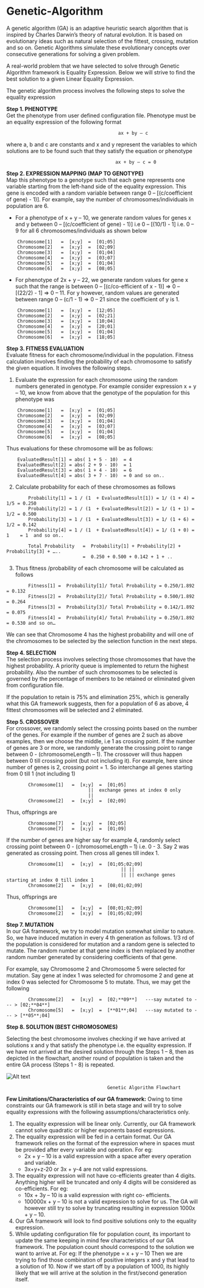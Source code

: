 # Genetic-Algorithm
A genetic algorithm (GA) is an adaptive heuristic search algorithm that is inspired by Charles Darwin’s theory of natural evolution. It is based on evolutionary ideas such as natural selection of the fittest, crossing, mutation and so on. Genetic Algorithms simulate these evolutionary concepts over consecutive generations for solving a given problem.

A real-world problem that we have selected to solve through Genetic Algorithm framework is Equality Expression. Below we will strive to find the best solution to a given Linear Equality Expression.

The genetic algorithm process involves the following steps to solve the equality expression

**Step 1. PHENOTYPE** <br />
Get the phenotype from user defined configuration file. Phenotype must be an equality expression of the following format <br /> 
```
                                         ax + by – c 
```
where a, b and c are constants and x and y represent the variables to which solutions are to be found such that they satisfy the equation or phenotype <br />
```
                                        ax + by – c = 0 
```

**Step 2. EXPRESSION MAPPING (MAP TO GENOTYPE)** <br />
Map this phenotype to a genotype such that each gene represents one variable starting from the left-hand side of the equality expression. This gene is encoded with a random variable between range 0 – [(c/coefficient of gene) - 1)]. For example, say the number of chromosomes/individuals in population are 6. <br />
-	For a phenotype of x + y – 10, we generate random values for genes x and y between 0 – [(c/coefficient of gene) - 1)] i.e 0 – [(10/1) - 1] i.e. 0 – 9 for all 6 chromosomes/individuals as shown below <br />

```
	Chromosome[1]   =  [x;y]  =  [01;05] 
	Chromosome[2]   =  [x;y]  =  [02;09] 
	Chromosome[3]   =  [x;y]  =  [01;04] 
	Chromosome[4]   =  [x;y]  =  [03;07] 
	Chromosome[5]   =  [x;y]  =  [01;04] 
	Chromosome[6]   =  [x;y]  =  [08;05]
```
-	For phenotype of 2x + y – 22, we generate random values for gene x such that the range is between 0 – [(c/co-efficient of x - 1)] =>  0 – [(22/2) - 1]  => 0 – 11. For y however, random values are generated between range 0 – (c/1 - 1) => 0 – 21 since the coefficient of y is 1. <br />

```
	Chromosome[1]   =  [x;y]  =  [12;05] 
	Chromosome[2]   =  [x;y]  =  [02;21] 
	Chromosome[3]   =  [x;y]  =  [10;04] 
	Chromosome[4]   =  [x;y]  =  [20;01] 
	Chromosome[5]   =  [x;y]  =  [01;04] 
	Chromosome[6]   =  [x;y]  =  [18;05] 
```

**Step 3. FITNESS EVALUATION** <br />
Evaluate fitness for each chromosome/individual in the population. Fitness calculation involves finding the probability of each chromosome to satisfy the given equation. It involves the following steps. <br />
1.	Evaluate the expression for each chromosome using the random numbers generated in genotype. For example consider expression x + y – 10, we know from above that the genotype of the population for this phenotype was <br />

```
	Chromosome[1]   =  [x;y]  =  [01;05] 
	Chromosome[2]   =  [x;y]  =  [02;09] 
	Chromosome[3]   =  [x;y]  =  [01;04]
	Chromosome[4]   =  [x;y]  =  [03;07] 
	Chromosome[5]   =  [x;y]  =  [01;04] 
	Chromosome[6]   =  [x;y]  =  [08;05] 
```

Thus evaluations for these chromosome will be as follows: <br />

     	EvaluatedResult[1] = abs( 1 + 5 - 10)  = 4
      	EvaluatedResult[2] = abs( 2 + 9 - 10)  = 1
      	EvaluatedResult[3] = abs( 1 + 4 - 10)  = 6
      	EvaluatedResult[4] = abs( 3 + 7 - 10)  = 0 and so on..


2.	Calculate probability for each of these chromosomes as follows
```
      	Probability[1] = 1 / (1  + EvaluatedResult[1]) = 1/ (1 + 4) = 1/5 = 0.250 
      	Probability[2] = 1 / (1  + EvaluatedResult[2]) = 1/ (1 + 1) = 1/2 = 0.500 
      	Probability[3] = 1 / (1  + EvaluatedResult[3]) = 1/ (1 + 6) = 1/2 = 0.142
      	Probability[4] = 1 / (1  + EvaluatedResult[4]) = 1/ (1 + 0) =  1    = 1  and so on..

      	Total Probability   =  Probability[1] + Probability[2] + Probability[3] + …..
                    	    =  0.250 + 0.500 + 0.142 + 1 + ..
```
3.	Thus fitness /probability of each chromosome will be calculated as follows
```
      	Fitness[1] =  Probability[1]/ Total Probability = 0.250/1.892 = 0.132
      	Fitness[2] =  Probability[2]/ Total Probability = 0.500/1.892 = 0.264
      	Fitness[3] =  Probability[3]/ Total Probability = 0.142/1.892 = 0.075
      	Fitness[4] =  Probability[4]/ Total Probability = 0.250/1.892 = 0.530 and so on…
```
We can see that Chromosome 4 has the highest probability and will one of the chromosomes to be selected by the selection function in the next steps.

**Step 4. SELECTION**<br />
The selection process involves selecting those chromosomes that have the highest probability.
A priority queue is implemented to return the highest probability. Also the number of such chromosomes to be selected is governed by the percentage of members to be retained or eliminated given from configuration file.

If the population to retain is 75% and elimination 25%, which is generally what this GA framework suggests, then for a population of 6 as above, 4 fittest chromosomes will be selected and 2 eliminated.


**Step 5. CROSSOVER** <br />
For crossover, we randomly select the crossing points based on the number of the genes. For example if the number of genes are 2 such as above examples, then we choose the middle, i.e 1 as crossing point. If the number of genes are 3 or more, we randomly generate the crossing point to range between 0 - (chromosomeLength – 1). The crossover will thus happen between 0 till crossing point (but not including it).
For example, here since number of genes is 2, crossing point = 1. So interchange all genes starting from 0 till 1 (not including 1)

```
		Chromosome[1]   =  [x;y]  =  [01;05] 
				              ||  exchange genes at index 0 only
				              ||
		Chromosome[2]   =  [x;y]  =  [02;09] 
```

Thus, offsprings are 
```
		Chromosome[7]   =  [x;y]  =  [02;05] 
		Chromosome[7]   =  [x;y]  =  [01;09] 
```

If the number of genes are higher say for example 4, randomly select crossing point between 0 - (chromosomeLength – 1) i.e. 0 - 3. Say 2 was generated as crossing point. Then cross all genes till index 1.

```
		Chromosome[1]   =  [x;y]  =  [01;05;02;09]
                              		      || ||
                              		      || || exchange genes starting at index 0 till index 1
		Chromosome[2]   =  [x;y]  =  [08;01;02;09]
```

Thus, offsprings are 
```
		Chromosome[1]   =  [x;y]  =  [08;01;02;09]
		Chromosome[2]   =  [x;y]  =  [01;05;02;09]
```

**Step 7. MUTATION**<br /> 
In our GA framework, we try to model mutation somewhat similar to nature. So, we have induced mutation in every 4 th generation as follows. 1/3 rd of the population is considered for mutation and a random gene is selected to mutate. The random number at that gene index is then replaced by another random number generated by considering coefficients of that gene. 

For example, say Chromosome 2 and Chromosome 5 were selected for mutation. Say gene at index 1 was selected for chromosome 2 and gene at index 0 was selected for Chromosome 5 to mutate. Thus, we may get the following

```
		Chromosome[2]   =  [x;y]  =  [02;**09**]   ---say mutated to --- > [02;**04**]   
		Chromosome[5]   =  [x;y]  =  [**01**;04]   ---say mutated to --- > [**05**;04]  
```

**Step 8. SOLUTION (BEST CHROMOSOMES)** <br />

Selecting the best chromosome involves checking if we have arrived at solutions x and y that satisfy the phenotype i.e. the equality expression. If we have not arrived at the desired solution through the Steps 1 – 8, then as depicted in the flowchart, another round of population is taken and the entire GA process (Steps 1 - 8) is repeated.

![Alt text](./GA_Flowchart.png?raw=true "Genetic Algorithm Flowchart")



                                         Genetic Algorithm Flowchart

**Few Limitations/Characteristics of our GA framework:**
Owing to time constraints our GA framework is still in beta stage and will try to solve equality expressions with the following assumptions/characteristics only.
1. The equality expression will be linear only. Currently, our GA framework cannot solve quadratic or higher exponents based expressions.
2. The equality expression will be fed in a certain format. Our GA framework relies on the format of the expression where in spaces must be provided after every variable and
operation. For eg:
    - 2x + y – 10 is a valid expression with a space after every operation and variable.
    - 3x+y+z-20 or 3x + y-4 are not valid expressions.
3. The equality expression will not have co-efficients greater than 4 digits. Anything higher will be truncated and only 4 digits will be considered as co-efficients. For eg:
    - 10x + 3y – 10 is a valid expression with right co- efficients.
    - 100000x + y – 10 is not a valid expression to solve for us. The GA will however still try to solve by truncating resulting in expression 1000x + y – 10.
4. Our GA framework will look to find positive solutions only to the equality expression.
5. While updating configuration file for population count, its important to update the same keeping in mind few characteristics of our GA framework. The population count should correspond to the solution we want to arrive at. 
For eg: If the phenotype = x + y – 10 Then we are trying to find those combination of positive integers x and y that lead to a solution of 10. Now if we start off by a population of 1000, its highly likely that we will arrive at the solution in the first/second generation itself.

